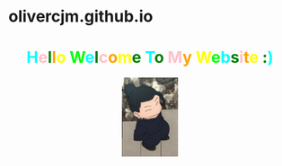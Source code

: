 # olivercjm.github.io
<html>
<head>
    <link rel="stylesheet" type="text/css" href="colorful.css">
    <div class="outer-circle1">
            <H1 align="center"><font color=cyan>H</font><font color=pink>e</font><font color=green>l</font><font color=orange>l</font><font color=yellow>o</font> <font color=lime>W</font><font color=cyan>e</font><font color=green>l</font><font color=pink>c</font><font color=orange>o</font><font color=yellow>m</font><font color=green>e</font> <font color=cyan>T</font><font color=green>o</font> <font color=pink>M</font><font color=orange>y</font> <font color=yellow>W</font><font color=lime>e</font><font color=cyan>b</font><font color=green>s</font><font color=pink>i</font><font color=orange>t</font><font color=yellow>e</font> <font color=green>:</font><font color=cyan>)</font></H1>
            <center><div class="outer-circle2"></div></center>
            <center><img src="getogif.gif" type="image/gif" width="20%"></center>
    </div>
</head>
</html>





